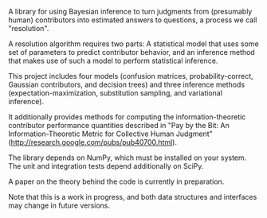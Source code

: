 A library for using Bayesian inference to turn judgments from (presumably human) contributors into estimated answers to questions, a process we call "resolution".

A resolution algorithm requires two parts:  A statistical model that uses some set of parameters to predict contributor behavior, and an inference method that makes use of such a model to perform statistical inference.

This project includes four models (confusion matrices, probability-correct, Gaussian contributors, and decision trees) and three inference methods (expectation-maximization, substitution sampling, and variational inference).

It additionally provides methods for computing the information-theoretic contributor performance quantities described in "Pay by the Bit: An Information-Theoretic Metric for Collective Human Judgment" (http://research.google.com/pubs/pub40700.html).

The library depends on NumPy, which must be installed on your system.  The unit and integration tests depend additionally on SciPy.

A paper on the theory behind the code is currently in preparation.

Note that this is a work in progress, and both data structures and interfaces may change in future versions.